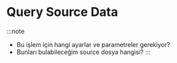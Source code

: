 # Query Source Data

:::note
* Bu işlem için hangi ayarlar ve parametreler gerekiyor?
* Bunları bulabileceğim source dosya hangisi?
:::
